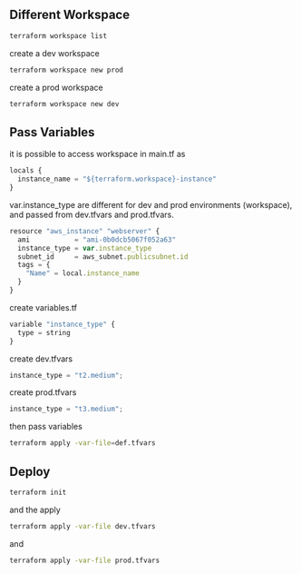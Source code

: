 ## Different Workspace

```bash
terraform workspace list
```

create a dev workspace

```bash
terraform workspace new prod
```

create a prod workspace

```bash
terraform workspace new dev
```

## Pass Variables

it is possible to access workspace in main.tf as

```js
locals {
  instance_name = "${terraform.workspace}-instance"
}
```

var.instance_type are different for dev and prod environments (workspace), and passed from dev.tfvars and prod.tfvars.

```js
resource "aws_instance" "webserver" {
  ami           = "ami-0b0dcb5067f052a63"
  instance_type = var.instance_type
  subnet_id     = aws_subnet.publicsubnet.id
  tags = {
    "Name" = local.instance_name
  }
}
```

create variables.tf

```js
variable "instance_type" {
  type = string
}
```

create dev.tfvars

```js
instance_type = "t2.medium";
```

create prod.tfvars

```js
instance_type = "t3.medium";
```

then pass variables

```bash
terraform apply -var-file=def.tfvars
```

## Deploy

```bash
terraform init
```

and the apply

```bash
terraform apply -var-file dev.tfvars
```

and

```bash
terraform apply -var-file prod.tfvars
```
